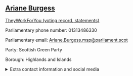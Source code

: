 ## <a href="https://www.parliament.scot/msps/current-and-previous-msps/ariane-burgess">Ariane Burgess</a>

<a href="https://www.theyworkforyou.com/mp/25987/ariane_burgess">TheyWorkForYou (voting record, statements)</a> 

Parliamentary phone number: 01313486330 

Parliamentary email: Ariane.Burgess.msp@parliament.scot 

Party: Scottish Green Party 

Borough: Highlands and Islands 

<details><summary>Extra contact information and social media</summary> 
<li>Parliamentary address: The Scottish Parliament, EH99 1SP, Edinburgh</li>
<li>Local office address:</li>
<li>Local office phone number: 07385930565</li>
<li>Twitter: @ArianeBurgessHI</li>
<li>Facebook: https://www.facebook.com/ArianeBurgessHI</li>
<li>Website:</li>
</details>